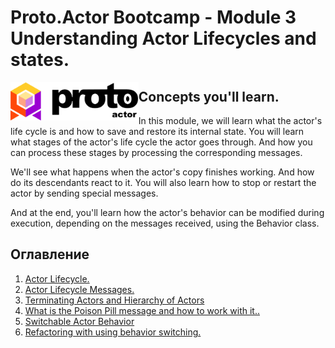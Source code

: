 # Proto.Actor Bootcamp - Module 3 Understanding Actor Lifecycles and states.

<img src="images/protowhite.png" alt="protowhite" style="float: left; zoom: 20%;" />

## Concepts you'll learn.

In this module, we will learn what the actor's life cycle is and how to save and restore its internal state. You will learn what stages of the actor's life cycle the actor goes through. And how you can process these stages by processing the corresponding messages.

We'll see what happens when the actor's copy finishes working. And how do its descendants react to it. You will also learn how to stop or restart the actor by sending special messages.

And at the end, you'll learn how the actor's behavior can be modified during execution, depending on the messages received, using the Behavior class. 

## Оглавление

1. [Actor Lifecycle.](lesson-1)
2. [Actor Lifecycle Messages.](lesson-2)
3. [Terminating Actors and Hierarchy of Actors](lesson-3)
4. [What is the Poison Pill message and how to work with it..](lesson-4)
5. [Switchable Actor Behavior](lesson-5)
6. [Refactoring with using behavior switching.](lesson-6)
